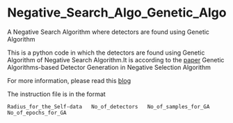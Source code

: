 # Negative_Search_Algo_Genetic_Algo
A Negative Search Algorithm where detectors are found using Genetic Algorithm

This is a python code in which the detectors are found using Genetic Algorithm of Negative Search Algorithm.It is according to the [paper](https://ieeexplore.ieee.org/stamp/redirect.jsp?arnumber=/4016751/4016752/04016775.pdf) Genetic Algorithms-based Detector Generation in Negative Selection Algorithm

For more information, please read this [blog](https://medium.com/project-report-of-kwoc/genetic-algorithms-based-detector-generation-in-negative-selection-algorithm-87821311fc74)

The instruction file is in the format 
```
Radius_for_the_Self-data   No_of_detectors   No_of_samples_for_GA
No_of_epochs_for_GA
```
